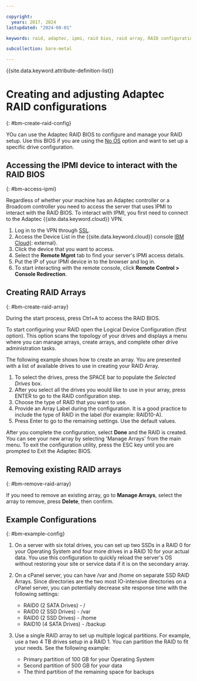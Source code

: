 ```yaml
---

copyright:
  years: 2017, 2024
lastupdated: "2024-08-01"

keywords: raid, adaptec, ipmi, raid bios, raid array, RAID configuration

subcollection: bare-metal

---
```



{{site.data.keyword.attribute-definition-list}}

# Creating and adjusting Adaptec RAID configurations
{: #bm-create-raid-config}

YOu can use the Adaptec RAID BIOS to configure and manage your RAID setup. Use this BIOS if you are using the [No OS](/docs/bare-metal?topic=bare-metal-bm-no-os) option and want to set up a specific drive configuration.

## Accessing the IPMI device to interact with the RAID BIOS
{: #bm-access-ipmi}

Regardless of whether your machine has an Adaptec controller or a Broadcom controller you need to access the server that uses IPMI to interact with the RAID BIOS. To interact with IPMI, you first need to connect to the Adaptec {{site.data.keyword.cloud}} VPN.

1. Log in to the VPN through [SSL](docs/iaas-vpn?topic=iaas-vpn-standalone-vpn-clients).
2. Access the Device List in the {{site.data.keyword.cloud}} console [IBM Cloud](https://cloud.ibm.com){: external}.
3. Click the device that you want to access.
4. Select the **Remote Mgmt** tab to find your server's IPMI access details.
5. Put the IP of your IPMI device in to the browser and log in.
6. To start interacting with the remote console, click **Remote Control > Console Redirection**.

## Creating RAID Arrays
{: #bm-create-raid-array}

During the start process, press Ctrl+A to access the RAID BIOS.

To start configuring your RAID open the Logical Device Configuration (first option). This option scans the topology of your drives and displays a menu where you can manage arrays, create arrays, and complete other drive administration tasks.

The following example shows how to create an array. You are presented with a list of available drives to use in creating your RAID Array.

1. To select the drives, press the SPACE bar to populate the *Selected Drives* box.
2. After you select all the drives you would like to use in your array, press ENTER to go to the RAID configuration step.
3. Choose the type of RAID that you want to use.
4. Provide an Array Label during the configuration. It is a good practice to include the type of RAID in the label (for example: RAID10-A).
5. Press Enter to go to the remaining settings. Use the default values.

After you complete the configuration, select **Done** and the RAID is created. You can see your new array by selecting 'Manage Arrays' from the main menu. To exit the configuration utility, press the ESC key until you are prompted to Exit the Adaptec BIOS.

## Removing existing RAID arrays
{: #bm-remove-raid-array}

If you need to remove an existing array, go to **Manage Arrays**, select the array to remove, press **Delete**, then confirm.

## Example Configurations
{: #bm-example-config}

1. On a server with six total drives, you can set up two SSDs in a RAID 0 for your Operating System and four more drives in a RAID 10 for your actual data. You use this configuration to quickly reload the server's OS without restoring your site or service data if it is on the secondary array.

2. On a cPanel server, you can have /var and /home on separate SSD RAID Arrays. Since directories are the two most IO-intensive directories on a cPanel server, you can potentially decrease site response time with the following settings:
   * RAID0 (2 SATA Drives) - /
   * RAID0 (2 SSD Drives) - /var
   * RAID0 (2 SSD Drives) - /home
   * RAID10 (4 SATA Drives) - /backup

3. Use a single RAID array to set up multiple logical partitions. For example, use a two 4 TB drives setup in a RAID 1. You can partition the RAID to fit your needs. See the following example:
   * Primary partition of 100 GB for your Operating System
   * Second partition of 500 GB for your data
   * The third partition of the remaining space for backups
